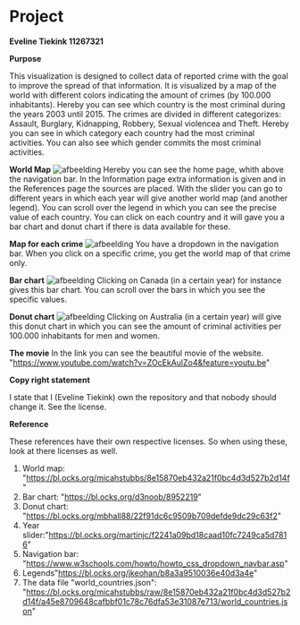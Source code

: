 # Project

__Eveline Tiekink		11267321__

**Purpose**

This visualization is designed to collect data of reported crime with the goal to improve the spread of that information. It is visualized by a map of the world with different colors indicating the amount of crimes (by 100.000 inhabitants). Hereby you can see which country is the most criminal during the years 2003 until 2015. 
The crimes are divided in different categorizes: Assault, Burglary, Kidnapping, Robbery, Sexual violencea and Theft. Hereby you can see in which category each country had the most criminal activities. You can also see which gender commits the most criminal activities.

**World Map**
![afbeelding](https://user-images.githubusercontent.com/43990565/52001949-fc7ecd00-24c0-11e9-80fb-80499ce2d3b9.png)
Hereby you can see the home page, whith above the navigation bar. In the Information page extra information is given and in the References page the sources are placed. With the slider you can go to different years in which each year will give another world map (and another legend). You can scroll over the legend in which you can see the precise value of each country. You can click on each country and it will gave you a bar chart and donut chart if there is data available for these.  

__Map for each crime__
![afbeelding](https://user-images.githubusercontent.com/43990565/52002069-4ebfee00-24c1-11e9-82f1-a8219fb47fc6.png)
You have a dropdown in the navigation bar. When you click on a specific crime, you get the world map of that crime only.

**Bar chart**
![afbeelding](https://user-images.githubusercontent.com/43990565/52002214-b1b18500-24c1-11e9-89da-6fd0aa60c029.png)
Clicking on Canada (in a certain year) for instance gives this bar chart. You can scroll over the bars in which you see the specific values.

**Donut chart**
![afbeelding](https://user-images.githubusercontent.com/43990565/52002351-0ce37780-24c2-11e9-9159-a4aad08e480a.png)
Clicking on Australia (in a certain year) will give this donut chart in which you can see the amount of criminal activities per 100.000 inhabitants for men and women. 

**The movie**
In the link you can see the beautiful movie of the website.
"https://www.youtube.com/watch?v=ZOcEkAulZo4&feature=youtu.be"

**Copy right statement**

I state that I (Eveline Tiekink) own the repository and that nobody should change it. See the license.

**Reference**

These references have their own respective licenses. So when using these, look at there licenses as well.

  1. World map: "https://bl.ocks.org/micahstubbs/8e15870eb432a21f0bc4d3d527b2d14f"
  2. Bar chart: "https://bl.ocks.org/d3noob/8952219"
  3. Donut chart: "https://bl.ocks.org/mbhall88/22f91dc6c9509b709defde9dc29c63f2"
  4. Year slider:"https://bl.ocks.org/martinjc/f2241a09bd18caad10fc7249ca5d7816"
  5. Navigation bar: "https://www.w3schools.com/howto/howto_css_dropdown_navbar.asp"
  6. Legends"https://bl.ocks.org/jkeohan/b8a3a9510036e40d3a4e"
  7. The data file "world_countries.json": "https://bl.ocks.org/micahstubbs/raw/8e15870eb432a21f0bc4d3d527b2d14f/a45e8709648cafbbf01c78c76dfa53e31087e713/world_countries.json"
